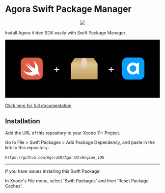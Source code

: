 # Agora Swift Package Manager

<p align="center">
  <img src="https://github.com/AgoraIO/AgoraRtcEngine_iOS/actions/workflows/swiftpm-resolve.yml/badge.svg"/>
</p>
Install Agora Video SDK easily with Swift Package Manager.

![](media/swiftpm-agora.png)

[Click here for full documentation](https://docs.agora.io/en/Video/landing-page?platform=iOS).

## Installation

Add the URL of this repository to your Xcode 11+ Project.

Go to File > Swift Packages > Add Package Dependency, and paste in the link to this repository:

`https://github.com/AgoraIO/AgoraRtcEngine_iOS`

---

If you have issues installing this Swift Package:

In Xcode's File menu, select 'Swift Packages' and then 'Reset Package Caches'.
